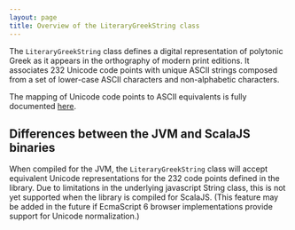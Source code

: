 ```yaml
---
layout: page
title: Overview of the LiteraryGreekString class
---
```



The `LiteraryGreekString` class defines a digital representation of polytonic Greek as it appears in the orthography of modern print editions.  It associates 232 Unicode code points with unique ASCII strings composed from a set of lower-case ASCII characters and non-alphabetic characters.

The mapping of Unicode code points to ASCII equivalents is fully documented [here](ascii).

## Differences between the JVM and ScalaJS binaries

When compiled for the JVM, the `LiteraryGreekString` class will accept equivalent Unicode representations for the 232 code points defined in the library.  Due to limitations in the underlying javascript String class, this is not yet supported when the library is compiled for ScalaJS. (This feature may be added in the future if EcmaScript 6  browser implementations provide support for Unicode normalization.)
